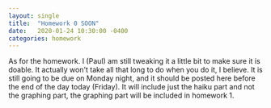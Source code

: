 ```yaml
---
layout: single
title:  "Homework 0 SOON"
date:   2020-01-24 10:30:00 -0400
categories: homework
---
```

As for the homework.  I (Paul) am still tweaking it a little bit to make sure it is doable.
It actually won't take all that long to do when you do it, I believe.
It is still going to be due on Monday night, and it should be posted here
before the end of the day today (Friday).  It will include just the
haiku part and not the graphing part, the graphing part will be
included in homework 1.





